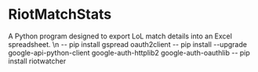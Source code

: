 # RiotMatchStats
A Python program designed to export LoL match details into an Excel spreadsheet. \n
 -- pip install gspread oauth2client
 -- pip install --upgrade google-api-python-client google-auth-httplib2 google-auth-oauthlib
 -- pip install riotwatcher
